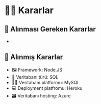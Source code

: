 # 👩‍⚖️ Kararlar

## 📃 Alınması Gereken Kararlar

* 
## 🚀 Alınmış Kararlar

* 🖼️ Framework: Node.JS
* 🎨 Veritabanı türü: SQL
* 👩‍🚀 Veritabanı platformu: MySQL
* 💻 Deployment platfromu: Heroku
* 🗃️ Veritabanı hosting: Azure



